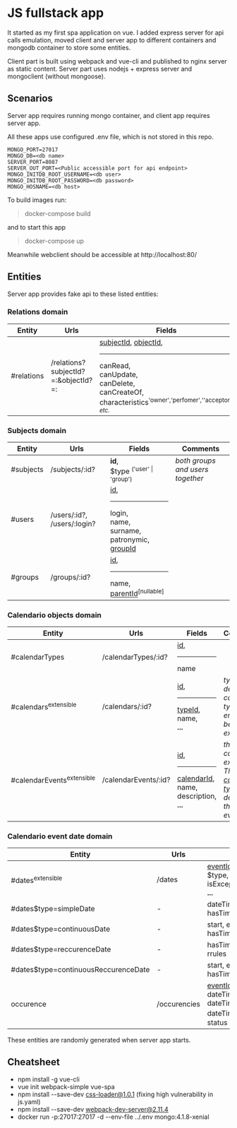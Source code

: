 # JS fullstack app

It started as my first spa application on vue. I added express server for api calls emulation, moved client and server app to different containers and mongodb container to store some entities.  

Client part is built using webpack and vue-cli and published to nginx server as static content.
Server part uses nodejs + express server and mongoclient (without mongoose).

## Scenarios

 Server app requires running mongo container, and client app requires server app. 

All these apps use configured .env file, which is not stored in this repo.

```
MONGO_PORT=27017
MONGO_DB=<db name>
SERVER_PORT=8087
SERVER_OUT_PORT=<Public accessible port for api endpoint>
MONGO_INITDB_ROOT_USERNAME=<db user>
MONGO_INITDB_ROOT_PASSWORD=<db password>
MONGO_HOSNAME=<db host>
```

To build images run:  
>docker-compose build

   and to start this app
>docker-compose up

Meanwhile webclient should be accessible at http://localhost:80/

## Entities

Server app provides fake api to these listed entities:

### Relations domain


| Entity | Urls | Fields | Comments |
| ------------- | ------------- | ----------------------------------------- | --------------- |
| #relations | /relations?subjectId?=:&objectId?=: | [subjectId](#subjects), [objectId](#objects),<br/><hr/> canRead,<br/> canUpdate,<br/> canDelete,<br/> canCreateOf,<br/> characteristics<sup>'owner','perfomer',''acceptor', _etc._</sup>

### Subjects domain

| Entity | Urls | Fields | Comments |
| ------------- | ------------- | ----------------------------------------- | --------------- |
| #subjects | /subjects/:id? | **id**,<br/> $type <sup>('user' \| 'group')</sup> |_both groups and users together_|
| #users | /users/:id?, /users/:login?  | [id](#subjects),<br/><hr/> login,<br/> name,<br/> surname,<br/> patronymic,<br/> [groupId](#2) |
| #groups | /groups/:id? | [id](#subjects),<br/><hr/> name, [parentId](#groups)<sup>[nullable]</sup> |


### Calendario objects domain
| Entity | Urls | Fields | Comments |
| ------------- | ------------- | ------------------------------------------ | --------------- |
| #calendarTypes | /calendarTypes/:id? | [id](#objects),<br/><hr/> name | 
| #calendars<sup>extensible</sup> | /calendars/:id? | [id](#objects), <br/><hr/> [typeId](#calendarTypes), <br/> name,<br>**...** | _typeId determines calendar type._, _This entity can be extended._|
| #calendarEvents<sup>extensible</sup> | /calendarEvents/:id? | [id](#objects),<hr/>[calendarId](#calendars),<br/>name, <br/> description, **...** | _this entity can be extended._ _The [calendar type](#calendarTypes) determines the type of event._ |

### Calendario event date domain
| Entity | Urls | Fields | Comments |
| ------------- | ------------- | ------------------------------------------ | --------------- |
| #dates<sup>extensible</sup>| /dates |[eventId](#eventId),<br/> $type,<br/>isExcept,<br/> **...** |  |
| #dates$type=simpleDate | - | dateTime,<br/> hasTime <br/> | |
| #dates$type=continuousDate| - | start, end,<br/>hasTime| |
| #dates$type=reccurenceDate| - | hasTime,<br/>rrules | |
| #dates$type=continuousReccurenceDate | - | start, end,<br/>hasTime,<br/> | |
| occurence | /occurencies | [eventId](#eventId),<br/> dateTime.value,<br/> dateTime.hasTime,<br/> dateTime.belonging<sup>[nullable]</sup>, status | |

These entities are randomly generated when server app starts.

## Cheatsheet

- npm install -g vue-cli
- vue init webpack-simple vue-spa
- npm install --save-dev css-loader@1.0.1 (fixing high vulnerability in js.yaml)
- npm install --save-dev webpack-dev-server@2.11.4
- docker run -p:27017:27017 -d --env-file ../.env mongo:4.1.8-xenial
